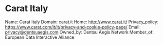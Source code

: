 
# Carat Italy

Name: Carat Italy
Domain: carat.it
Home: http://www.carat.it/
Privacy_policy: https://www.carat.com/it/it/privacy-and-cookie-policy-page/
Email: privacy@dentsuaegis.com
Owned_by: Dentsu Aegis Network
Member_of: European Data Interactive Alliance
